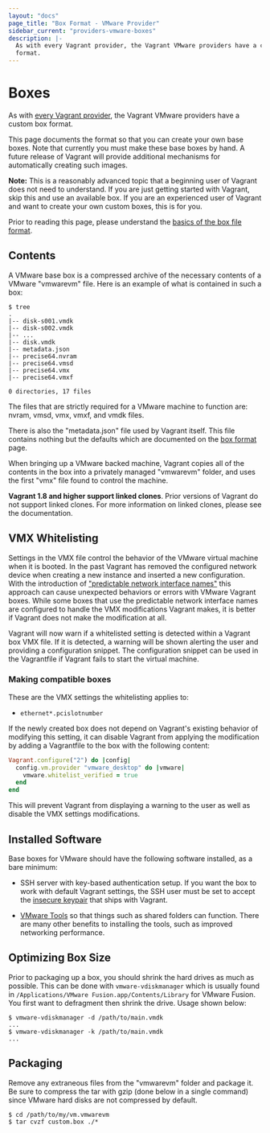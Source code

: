```yaml
---
layout: "docs"
page_title: "Box Format - VMware Provider"
sidebar_current: "providers-vmware-boxes"
description: |-
  As with every Vagrant provider, the Vagrant VMware providers have a custom box
  format.
---
```


# Boxes

As with [every Vagrant provider](/docs/providers/basic_usage.html), the
Vagrant VMware providers have a custom box format.

This page documents the format so that you can create your own base boxes.
Note that currently you must make these base boxes by hand. A future release
of Vagrant will provide additional mechanisms for automatically creating such
images.

<div class="alert alert-info">
  <strong>Note:</strong> This is a reasonably advanced topic that
  a beginning user of Vagrant does not need to understand. If you are
  just getting started with Vagrant, skip this and use an available
  box. If you are an experienced user of Vagrant and want to create
  your own custom boxes, this is for you.
</div>

Prior to reading this page, please understand the
[basics of the box file format](/docs/boxes/format.html).

## Contents

A VMware base box is a compressed archive of the necessary contents
of a VMware "vmwarevm" file. Here is an example of what is contained
in such a box:

```
$ tree
.
|-- disk-s001.vmdk
|-- disk-s002.vmdk
|-- ...
|-- disk.vmdk
|-- metadata.json
|-- precise64.nvram
|-- precise64.vmsd
|-- precise64.vmx
|-- precise64.vmxf

0 directories, 17 files
```

The files that are strictly required for a VMware machine to function are:
nvram, vmsd, vmx, vmxf, and vmdk files.

There is also the "metadata.json" file used by Vagrant itself. This file
contains nothing but the defaults which are documented on the
[box format](/docs/boxes/format.html) page.

When bringing up a VMware backed machine, Vagrant copies all of the contents
in the box into a privately managed "vmwarevm" folder, and uses the first
"vmx" file found to control the machine.

<div class="alert alert-info">
  <strong>Vagrant 1.8 and higher support linked clones</strong>. Prior versions
  of Vagrant do not support linked clones. For more information on
  linked clones, please see the documentation.
</div>

## VMX Whitelisting

Settings in the VMX file control the behavior of the VMware virtual machine
when it is booted. In the past Vagrant has removed the configured network
device when creating a new instance and inserted a new configuration. With
the introduction of ["predictable network interface names"][iface-names] this
approach can cause unexpected behaviors or errors with VMware Vagrant boxes.
While some boxes that use the predictable network interface names are configured
to handle the VMX modifications Vagrant makes, it is better if Vagrant does
not make the modification at all.

Vagrant will now warn if a whitelisted setting is detected within a Vagrant
box VMX file. If it is detected, a warning will be shown alerting the user
and providing a configuration snippet. The configuration snippet can be
used in the Vagrantfile if Vagrant fails to start the virtual machine.

### Making compatible boxes

These are the VMX settings the whitelisting applies to:

* `ethernet*.pcislotnumber`

If the newly created box does not depend on Vagrant's existing behavior of
modifying this setting, it can disable Vagrant from applying the modification
by adding a Vagrantfile to the box with the following content:

```ruby
Vagrant.configure("2") do |config|
  config.vm.provider "vmware_desktop" do |vmware|
    vmware.whitelist_verified = true
  end
end
```

This will prevent Vagrant from displaying a warning to the user as well as
disable the VMX settings modifications.

## Installed Software

Base boxes for VMware should have the following software installed, as
a bare minimum:

* SSH server with key-based authentication setup. If you want the box to
  work with default Vagrant settings, the SSH user must be set to accept
  the [insecure keypair](https://github.com/hashicorp/vagrant/blob/master/keys/vagrant.pub)
  that ships with Vagrant.

* [VMware Tools](https://kb.vmware.com/kb/340) so that things such as shared
  folders can function. There are many other benefits to installing the tools,
  such as improved networking performance.

## Optimizing Box Size

Prior to packaging up a box, you should shrink the hard drives as much as
possible. This can be done with `vmware-vdiskmanager` which is usually
found in `/Applications/VMware Fusion.app/Contents/Library` for VMware Fusion. You first
want to defragment then shrink the drive. Usage shown below:

```
$ vmware-vdiskmanager -d /path/to/main.vmdk
...
$ vmware-vdiskmanager -k /path/to/main.vmdk
...
```

## Packaging

Remove any extraneous files from the "vmwarevm" folder
and package it. Be sure to compress the tar with gzip (done below in a
single command) since VMware hard disks are not compressed by default.

```
$ cd /path/to/my/vm.vmwarevm
$ tar cvzf custom.box ./*
```

[iface-names]: https://www.freedesktop.org/wiki/Software/systemd/PredictableNetworkInterfaceNames/
